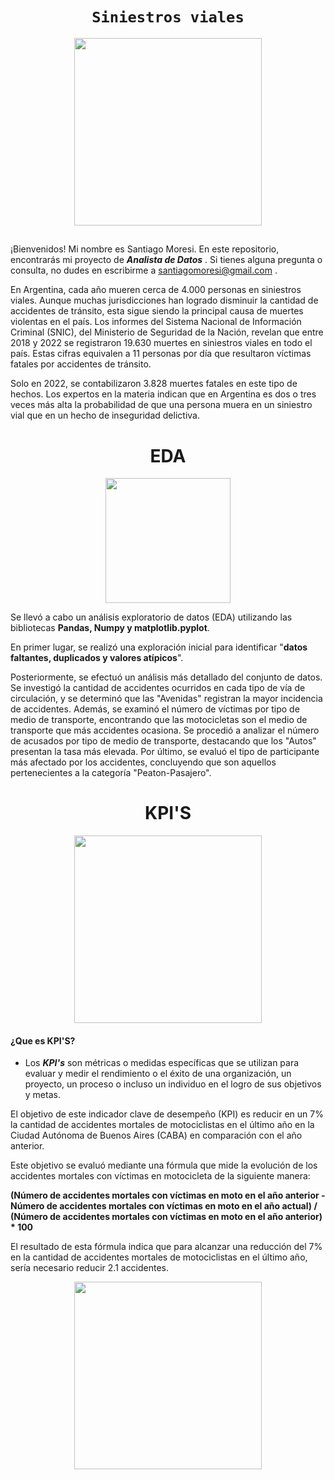# <h1 align="center">**`Siniestros viales`**</h1>

<p align='center'>
<img src="https://static.lajornadaestadodemexico.com/wp-content/uploads/2022/08/Siniestros-viales.jpg"  height=300>
<p>

## 

¡Bienvenidos! Mi nombre es Santiago Moresi. En este repositorio, encontrarás mi proyecto de  ***Analista de Datos*** . Si tienes alguna pregunta o consulta, no dudes en escribirme a santiagomoresi@gmail.com .

En Argentina, cada año mueren cerca de 4.000 personas en siniestros viales. Aunque muchas jurisdicciones han logrado disminuir la cantidad de accidentes de tránsito, esta sigue siendo la principal causa de muertes violentas en el país.
Los informes del Sistema Nacional de Información Criminal (SNIC), del Ministerio de Seguridad de la Nación, revelan que entre 2018 y 2022 se registraron 19.630 muertes en siniestros viales en todo el país. Estas cifras equivalen a 11 personas por día que resultaron víctimas fatales por accidentes de tránsito.

Solo en 2022, se contabilizaron 3.828 muertes fatales en este tipo de hechos. Los expertos en la materia indican que en Argentina es dos o tres veces más alta la probabilidad de que una persona muera en un siniestro vial que en un hecho de inseguridad delictiva.

##

# <h1 align="center">**EDA**</h1>

<p align='center'>
<img src="https://kinsta.com/es/wp-content/uploads/sites/8/2017/12/wordpress-graficos-2-1024x512.png
"  height=200>
<p>


Se llevó a cabo un análisis exploratorio de datos (EDA) utilizando las bibliotecas **Pandas, Numpy y matplotlib.pyplot**.

En primer lugar, se realizó una exploración inicial para identificar "**datos faltantes, duplicados y valores atípicos**".

Posteriormente, se efectuó un análisis más detallado del conjunto de datos. Se investigó la cantidad de accidentes ocurridos en cada tipo de vía de circulación, y se determinó que las "Avenidas" registran la mayor incidencia de accidentes. Además, se examinó el número de víctimas por tipo de medio de transporte, encontrando que las motocicletas son el medio de transporte que más accidentes ocasiona. Se procedió a analizar el número de acusados por tipo de medio de transporte, destacando que los "Autos" presentan la tasa más elevada. Por último, se evaluó el tipo de participante más afectado por los accidentes, concluyendo que son aquellos pertenecientes a la categoría "Peaton-Pasajero".



## <h1 align="center">**KPI'S**</h1>
<p align='center'>
<img src="https://www.growthforce.com/hs-fs/hubfs/Best%20Labor%20KPIs%20for%20Service%20Businesses.jpeg?width=680&height=411&name=Best%20Labor%20KPIs%20for%20Service%20Businesses.jpeg"  height=300>
<p>

#### ¿Que es KPI'S?
 - Los ***KPI's*** son métricas o medidas específicas que se utilizan para evaluar y medir el rendimiento o el éxito de una organización, un proyecto, un proceso o incluso un individuo en el logro de sus objetivos y metas.

El objetivo de este indicador clave de desempeño (KPI) es reducir en un 7% la cantidad de accidentes mortales de motociclistas en el último año en la Ciudad Autónoma de Buenos Aires (CABA) en comparación con el año anterior.

Este objetivo se evaluó mediante una fórmula que mide la evolución de los accidentes mortales con víctimas en motocicleta de la siguiente manera:

**(Número de accidentes mortales con víctimas en moto en el año anterior - Número de accidentes mortales con víctimas en moto en el año actual) / (Número de accidentes mortales con víctimas en moto en el año anterior) * 100**

El resultado de esta fórmula indica que para alcanzar una reducción del 7% en la cantidad de accidentes mortales de motociclistas en el último año, sería necesario reducir 2.1 accidentes.


<p align='center'>
<img src="https://seguros.lacaja.com.ar/sites/default/files/styles/la_caja_2_columnas_570x465_/public/2022-08/202208-blog-01.jpg?itok=8YDP1BA9"  height=300>
<p>
